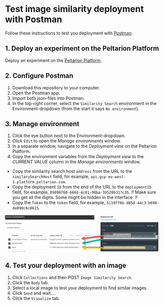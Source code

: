 # Test image similarity deployment with Postman

Follow these instructions to test you deployment with 
[Postman](https://www.postman.com/).

## 1. Deploy an experiment on the Peltarion Platform

Deploy an experiment on the [Peltarion Platform](https://platform.peltarion.com/).

## 2. Configure Postman
1. Download this repository to your computer.
2. Open the Postman app.
3. Import both json-files into Postman.
4. In the top-right corner, select the `Similarity Search` environment in the Environment-dropdown (from the start it says `No environment`).

## 3. Manage environment
1. Click the eye button next to the Environment-dropdown.
2. Click `Edit` to open the _Manage environments_ window.
3. In a separate window, navigate to the _Deployment view_ on the Peltarion Platform.
4. Copy the environment variables from the _Deployment view_ to the _CURRENT VALUE_ column in the _Manage environments_ window. 

- Copy the similarity search host `address` from the URL to the `similarySearchHost` field, for example, `api.gcp-eu-west-1.platform.peltarion.com`.
- Copy the deployment `ID` from the end of the URL to the `deploymentID` field, for example, `89896f60-6668-4c01-90ba-39520b317c35`. *!!* Make sure you get all the digits. Some might be hidden in the interface. *!!*
- Copy the `Token` to the `token` field, for example, `5119ff6b-d85d-44c3-b698-de090c6c8615`.

![Environment Variables](EnvironmentVariables_PA1.png) 



## 4. Test your deployment with an image
1. Click `Collections` and then POST `Image Similarity Search`.
2. Click the `Body` tab.
3. Select a local image to test your deployment to find similar images.
4. Click `Send` and wait....
5. Click the `Visualize` tab.